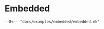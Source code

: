 # Embedded

<div id="demo"></div>
<script src="/javascripts/asciinema-player.min.js"></script>
<script async>
  AsciinemaPlayer.create('./demo.cast', document.getElementById('demo'),{loop: true});
</script>

```make title="embedded.mk"
--8<-- "docs/examples/embedded/embedded.mk"
```

